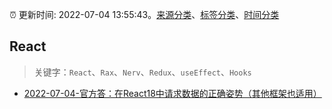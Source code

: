 :alarm_clock: 更新时间: 2022-07-04 13:55:43。[来源分类](../README.md)、[标签分类](../TAGS.md)、[时间分类](../TIMELINE.md)

## React


> 关键字：`React`、`Rax`、`Nerv`、`Redux`、`useEffect`、`Hooks`



- [2022-07-04-官方答：在React18中请求数据的正确姿势（其他框架也适用）](https://toutiao.io/k/3xcubl2) 